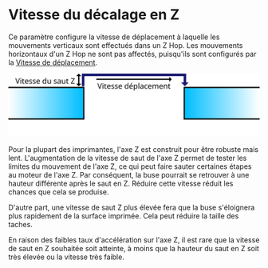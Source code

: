 Vitesse du décalage en Z
====
Ce paramètre configure la vitesse de déplacement à laquelle les mouvements verticaux sont effectués dans un Z Hop. Les mouvements horizontaux d'un Z Hop ne sont pas affectés, puisqu'ils sont configurés par la [Vitesse de déplacement](speed_travel.md).

![Le mouvement vertical est effectué à la vitesse du Z Hop](../images/speed_z_hop_fr.svg)

Pour la plupart des imprimantes, l'axe Z est construit pour être robuste mais lent. L'augmentation de la vitesse de saut de l'axe Z permet de tester les limites du mouvement de l'axe Z, ce qui peut faire sauter certaines étapes au moteur de l'axe Z. Par conséquent, la buse pourrait se retrouver à une hauteur différente après le saut en Z. Réduire cette vitesse réduit les chances que cela se produise.

D'autre part, une vitesse de saut Z plus élevée fera que la buse s'éloignera plus rapidement de la surface imprimée. Cela peut réduire la taille des taches.

En raison des faibles taux d'accélération sur l'axe Z, il est rare que la vitesse de saut en Z souhaitée soit atteinte, à moins que la hauteur du saut en Z soit très élevée ou la vitesse très faible.
